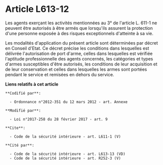 # Article L613-12

Les agents exerçant les activités mentionnées au 3° de l'article L. 611-1 ne peuvent être autorisés à être armés que
lorsqu'ils assurent la protection d'une personne exposée à des risques exceptionnels d'atteinte à sa vie. 

Les modalités d'application du présent article sont déterminées par décret en Conseil d'Etat. Ce décret précise les
conditions dans lesquelles est délivrée l'autorisation de port d'arme, celles dans lesquelles est vérifiée l'aptitude
professionnelle des agents concernés, les catégories et types d'armes susceptibles d'être autorisés, les conditions de leur
acquisition et de leur conservation et celles dans lesquelles les armes sont portées pendant le service et remisées en dehors
du service.

**Liens relatifs à cet article**

	**Codifié par**:

	  - Ordonnance n°2012-351 du 12 mars 2012 - art. Annexe

	**Modifié par**:

	  - Loi n°2017-258 du 28 février 2017 - art. 9

	**Cite**:

	  - Code de la sécurité intérieure - art. L611-1 (V)

	**Cité par**:

	  - Code de la sécurité intérieure - art. L613-13 (VD)
	  - Code de la sécurité intérieure - art. R252-3 (V)
